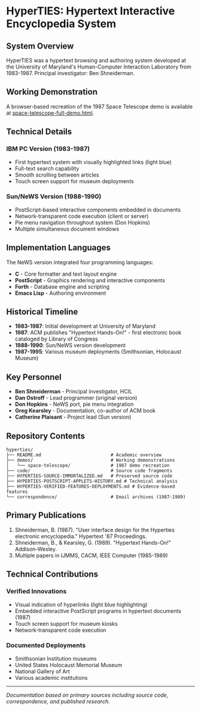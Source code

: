 # HyperTIES: Hypertext Interactive Encyclopedia System

## System Overview

HyperTIES was a hypertext browsing and authoring system developed at the University of Maryland's Human-Computer Interaction Laboratory from 1983-1987. Principal investigator: Ben Shneiderman.

## Working Demonstration

A browser-based recreation of the 1987 Space Telescope demo is available at [space-telescope-full-demo.html](demos/space-telescope/space-telescope-full-demo.html).

## Technical Details

### IBM PC Version (1983-1987)
- First hypertext system with visually highlighted links (light blue)
- Full-text search capability
- Smooth scrolling between articles
- Touch screen support for museum deployments

### Sun/NeWS Version (1988-1990)
- PostScript-based interactive components embedded in documents
- Network-transparent code execution (client or server)
- Pie menu navigation throughout system (Don Hopkins)
- Multiple simultaneous document windows

## Implementation Languages

The NeWS version integrated four programming languages:
- **C** - Core formatter and text layout engine
- **PostScript** - Graphics rendering and interactive components
- **Forth** - Database engine and scripting
- **Emacs Lisp** - Authoring environment

## Historical Timeline

- **1983-1987**: Initial development at University of Maryland
- **1987**: ACM publishes "Hypertext Hands-On!" - first electronic book cataloged by Library of Congress
- **1988-1990**: Sun/NeWS version development
- **1987-1995**: Various museum deployments (Smithsonian, Holocaust Museum)

## Key Personnel

- **Ben Shneiderman** - Principal investigator, HCIL
- **Dan Ostroff** - Lead programmer (original version)
- **Don Hopkins** - NeWS port, pie menu integration
- **Greg Kearsley** - Documentation, co-author of ACM book
- **Catherine Plaisant** - Project lead (Sun version)

## Repository Contents

```
hyperties/
├── README.md                          # Academic overview
├── demos/                             # Working demonstrations
│   └── space-telescope/               # 1987 demo recreation
├── code/                              # Source code fragments
├── HYPERTIES-SOURCE-IMMORTALIZED.md   # Preserved source code
├── HYPERTIES-POSTSCRIPT-APPLETS-HISTORY.md # Technical analysis
├── HYPERTIES-VERIFIED-FEATURES-DEPLOYMENTS.md # Evidence-based features
└── correspondence/                    # Email archives (1987-1989)
```

## Primary Publications

1. Shneiderman, B. (1987). "User interface design for the Hyperties electronic encyclopedia." Hypertext '87 Proceedings.
2. Shneiderman, B., & Kearsley, G. (1989). "Hypertext Hands-On!" Addison-Wesley.
3. Multiple papers in IJMMS, CACM, IEEE Computer (1985-1989)

## Technical Contributions

### Verified Innovations
- Visual indication of hyperlinks (light blue highlighting)
- Embedded interactive PostScript programs in hypertext documents (1987)
- Touch screen support for museum kiosks
- Network-transparent code execution

### Documented Deployments
- Smithsonian Institution museums
- United States Holocaust Memorial Museum
- National Gallery of Art
- Various academic institutions

---

*Documentation based on primary sources including source code, correspondence, and published research.* 